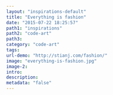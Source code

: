 ```yaml
---
layout: "inspirations-default"
title: "Everything is fashion"
date: "2015-07-22 18:25:57"
path1: "inspirations"
path2: "code-art"
path3:
category: "code-art"
tags:
url-demo: "http://stianj.com/fashion/"
image: "everything-is-fashion.jpg"
image-2:
intro:
description:
metadata: "false"
---
```

